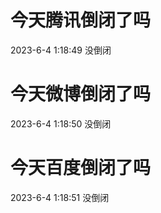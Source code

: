 # 今天腾讯倒闭了吗

2023-6-4 1:18:49 没倒闭

# 今天微博倒闭了吗

2023-6-4 1:18:50 没倒闭

# 今天百度倒闭了吗

2023-6-4 1:18:51 没倒闭

